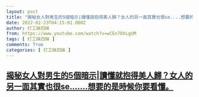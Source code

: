 ```yaml
---
layout: post
title: "揭秘女人對男生的5個暗示|讀懂就抱得美人歸？女人的另一面其實也很se....想要的是時候你要看懂。"
date: 2022-02-23T04:15:01.000Z
author: 打工妹四妹
from: https://www.youtube.com/watch?v=wCEn7bhLgUM
tags: [ 打工妹四妹 ]
comments: True
categories: [ 打工妹四妹 ]
---
```

<!--1645589701000-->
[揭秘女人對男生的5個暗示|讀懂就抱得美人歸？女人的另一面其實也很se.......想要的是時候你要看懂。](https://www.youtube.com/watch?v=wCEn7bhLgUM)
------

<div>

</div>
